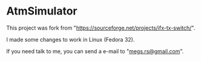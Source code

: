 # AtmSimulator

This project was fork from "https://sourceforge.net/projects/ifx-tx-switch/".

I made some changes to work in Linux (Fedora 32).

If you need talk to me, you can send a e-mail to "megs.rs@gmail.com".
